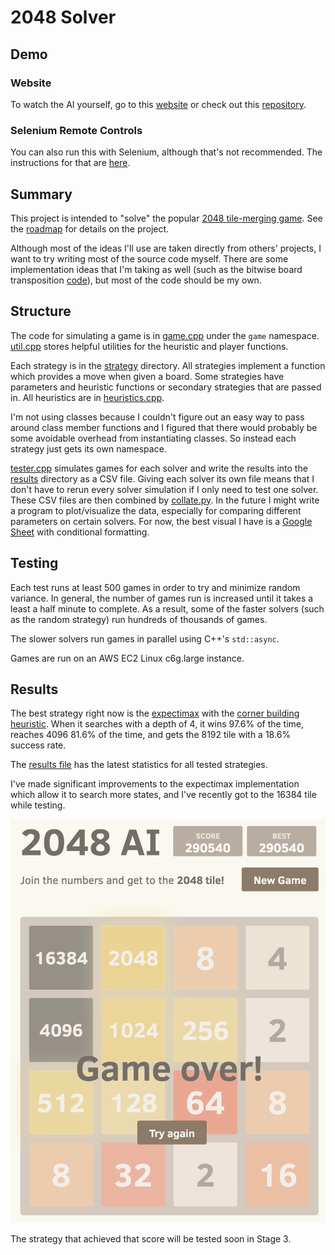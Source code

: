 # 2048 Solver

## Demo
### Website
To watch the AI yourself, go to this [website](https://qpwoeirut.github.io/2048/) or check out this [repository](https://github.com/qpwoeirut/2048).

### Selenium Remote Controls
You can also run this with Selenium, although that's not recommended.
The instructions for that are [here](/demo/selenium/README.md).


## Summary
This project is intended to "solve" the popular [2048 tile-merging game](https://github.com/gabrielecirulli/2048).
See the [roadmap](/roadmap.md) for details on the project.

Although most of the ideas I'll use are taken directly from others' projects, I want to try writing most of the source code myself.
There are some implementation ideas that I'm taking as well (such as the bitwise board transposition [code](https://github.com/nneonneo/2048-ai/blob/master/2048.cpp#L38-L48)), but most of the code should be my own.


## Structure
The code for simulating a game is in [game.cpp](/game.cpp) under the `game` namespace.
[util.cpp](/util.cpp) stores helpful utilities for the heuristic and player functions.

Each strategy is in the [strategy](/strategies) directory.
All strategies implement a function which provides a move when given a board. 
Some strategies have parameters and heuristic functions or secondary strategies that are passed in.
All heuristics are in [heuristics.cpp](/heuristics.cpp).

I'm not using classes because I couldn't figure out an easy way to pass around class member functions and I figured that there would probably be some avoidable overhead from instantiating classes.
So instead each strategy just gets its own namespace.

[tester.cpp](/tester.cpp) simulates games for each solver and write the results into the [results](/results) directory as a CSV file.
Giving each solver its own file means that I don't have to rerun every solver simulation if I only need to test one solver.
These CSV files are then combined by [collate.py](/results/collate.py).
In the future I might write a program to plot/visualize the data, especially for comparing different parameters on certain solvers.
For now, the best visual I have is a [Google Sheet](https://docs.google.com/spreadsheets/d/1wgqyGy-4k6yAPCt85HvR2o7Bwf5hlHvNM6eBblyt5Kg/edit) with conditional formatting.


## Testing
Each test runs at least 500 games in order to try and minimize random variance.
In general, the number of games run is increased until it takes a least a half minute to complete.
As a result, some of the faster solvers (such as the random strategy) run hundreds of thousands of games.

The slower solvers run games in parallel using C++'s `std::async`.

Games are run on an AWS EC2 Linux c6g.large instance.

## Results
The best strategy right now is the [expectimax](/strategies/expectimax.cpp) with the [corner building heuristic](/heuristics.cpp).
When it searches with a depth of 4, it wins 97.6% of the time, reaches 4096 81.6% of the time, and gets the 8192 tile with a 18.6% success rate.

The [results file](/results-stage2.csv) has the latest statistics for all tested strategies.

I've made significant improvements to the expectimax implementation which allow it to search more states, and I've recently got to the 16384 tile while testing.

![Image of 16384 tile game](/images/Screen%20Shot%202022-05-18%20at%209.41.32%20AM.png)

The strategy that achieved that score will be tested soon in Stage 3.
